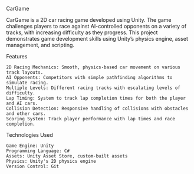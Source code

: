 CarGame

CarGame is a 2D car racing game developed using Unity. The game challenges players to race against AI-controlled opponents on a variety of tracks, with increasing difficulty as they progress. This project demonstrates game development skills using Unity’s physics engine, asset management, and scripting.

Features

    2D Racing Mechanics: Smooth, physics-based car movement on various track layouts.
    AI Opponents: Competitors with simple pathfinding algorithms to simulate racing.
    Multiple Levels: Different racing tracks with escalating levels of difficulty.
    Lap Timing: System to track lap completion times for both the player and AI cars.
    Collision Detection: Responsive handling of collisions with obstacles and other cars.
    Scoring System: Track player performance with lap times and race completion.

Technologies Used

    Game Engine: Unity
    Programming Language: C#
    Assets: Unity Asset Store, custom-built assets
    Physics: Unity's 2D physics engine
    Version Control: Git
